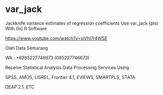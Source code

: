 # var_jack
Jackknife variance estimates of regression coefficients Use var_jack (pls) With (In) R Software

https://www.youtube.com/watch?v=sjVhI7r4WSE

Olah Data Semarang

WA : +6285227746673 (085227746673)

Receive Statistical Analysis Data Processing Services Using

SPSS, AMOS, LISREL, Frontier 4.1, EVIEWS, SMARTPLS, STATA

DEAP 2.1, ETC
